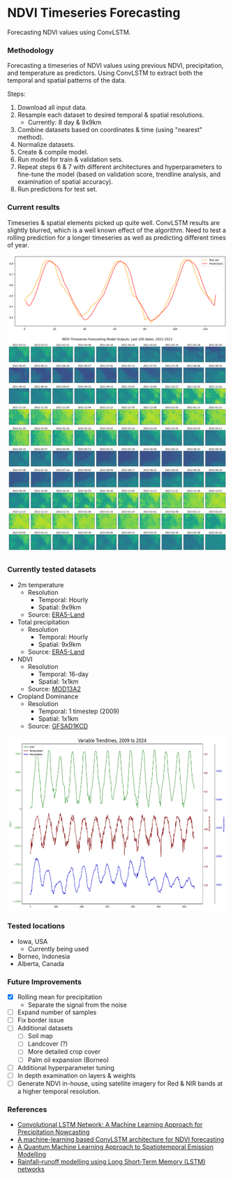 # NDVI Timeseries Forecasting

Forecasting NDVI values using ConvLSTM.

### Methodology

Forecasting a timeseries of NDVI values using previous NDVI, precipitation, and temperature as predictors. Using ConvLSTM to extract both the temporal and spatial patterns of the data.

Steps:
1. Download all input data.
2. Resample each dataset to desired temporal & spatial resolutions.
    - Currently: 8 day & 9x9km
4. Combine datasets based on coordinates & time (using "nearest" method).
5. Normalize datasets.
6. Create & compile model.
7. Run model for train & validation sets.
8. Repeat steps 6 & 7 with different architectures and hyperparameters to fine-tune the model (based on validation score, trendline analysis, and examination of spatial accuracy).
9. Run predictions for test set.


### Current results

Timeseries & spatial elements picked up quite well. ConvLSTM results are slightly blurred, which is a well known effect of the algorithm. Need to test a rolling prediction for a longer timeseries as well as predicting different times of year.

<img src="convlstm/output_timeseries.png"  width="800">

<img src="convlstm/output_image_timeseries.png"  width="800">


### Currently tested datasets
- 2m temperature
    - Resolution
        - Temporal: Hourly
        - Spatial: 9x9km
    - Source: [ERA5-Land](https://cds.climate.copernicus.eu/cdsapp#!/dataset/reanalysis-era5-land?tab=overview)
- Total precipitation
    - Resolution
        - Temporal: Hourly
        - Spatial: 9x9km
    - Source: [ERA5-Land](https://cds.climate.copernicus.eu/cdsapp#!/dataset/reanalysis-era5-land?tab=overview)
- NDVI
    - Resolution
        - Temporal: 16-day
        - Spatial: 1x1km
    - Source: [MOD13A2](https://lpdaac.usgs.gov/products/mod13a2v006/php)
- Cropland Dominance
    - Resolution
        - Temporal: 1 timestep (2009)
        - Spatial: 1x1km
    - Source: [GFSAD1KCD](https://lpdaac.usgs.gov/products/gfsad1kcdv001/)

<img src="data/variable_trendlines.png"  height="400">


### Tested locations
- Iowa, USA
    - Currently being used
- Borneo, Indonesia
- Alberta, Canada


### Future Improvements
- [x] Rolling mean for precipitation
    - Separate the signal from the noise
- [ ] Expand number of samples
- [ ] Fix border issue
- [ ] Additional datasets
    - [ ] Soil map
    - [ ] Landcover (?)
    - [ ] More detailed crop cover
    - [ ] Palm oil expansion (Borneo)
- [ ] Additional hyperparameter tuning
- [ ] In depth examination on layers & weights
- [ ] Generate NDVI in-house, using satellite imagery for Red & NIR bands at a higher temporal resolution.

### References

- [Convolutional LSTM Network: A Machine Learning Approach for Precipitation Nowcasting](https://arxiv.org/abs/1506.04214)
- [A machine-learning based ConvLSTM architecture for NDVI forecasting](https://onlinelibrary.wiley.com/doi/abs/10.1111/itor.12887)
- [A Quantum Machine Learning Approach to Spatiotemporal Emission Modelling](https://www.researchgate.net/publication/371122374_A_Quantum_Machine_Learning_Approach_to_Spatiotemporal_Emission_Modelling)
- [Rainfall–runoff modelling using Long Short-Term Memory (LSTM) networks](https://hess.copernicus.org/articles/22/6005/2018/)